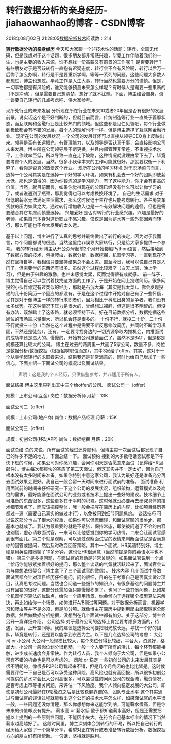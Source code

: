 
# 转行数据分析的亲身经历​​​​​​​ - jiahaowanhao的博客 - CSDN博客


2018年08月02日 21:28:05[数据分析技术](https://me.csdn.net/jiahaowanhao)阅读数：214


**[转行数据分析的亲身经历](http://cda.pinggu.org/view/26264.html)**
今天和大家聊一个非技术性的话题：转行。全篇无代码，但是我想对于这个话题，很多朋友都非常感兴趣，毕竟工作伴随着我们的一生，也是主要的收入来源，谁不想找一份高薪又有前景的工作呢？
是否要转行？
有些朋友对于是否该转行一直抱有迟疑态度，转行会不会有风险啊，转行以后万一后悔了怎么办啊，转行是不是要重新学啊，等等一系列的问题。这些问题大多数人都想过，博主也想过。毕竟工作是人生大事，转行当然也需要万分的谨慎。但是，一切事物都是有风险的，谁又能够预测未来怎么样呢？有时候人是需要一些果断的（不是冲动），但是需要自己想清楚，想好了就不犹豫。下面，博主结合自身，谈一谈要自己转行的几点考虑吧，供大家参考。

现所处行业的未来发展
分析现在所在行业在未来10或者20年里是否有很好的发展前景，说实话这个是不好判断的，但就目前而言，传统制造等行业一直处于萎靡状态，而互联网和金融行业是比较热门的领域。但这些都是见仁见智吧，每个行业做到极致都会有不错的发展，每个人的理解也不一样，但是博主选择了互联网金融行业。
现所在公司的发展状况
一个公司的发展好坏可以直接从领导CEO身上反映出来。领导是否有长远眼光，有管理能力，以及领导是否认真干事，会直接影响公司未来发展。博主所在公司领导层不断更换，并且内部管理非常差，不重视技术水平，工作效率巨低，所以导致一直在走下坡路，这种情况就没理由呆下去了，毕竟要考虑个人的发展。当然，很多小伙伴本来的工作可能就很好，那就要权衡一下利弊了，看你是否真的热爱这个行业。
现所在公司的学习环境
对于职场菜鸟而言，选择一个公司其实是在选择一个好的学习环境。如果有机会去一个好的团队即使薪水低，那也是值得的，因为你锻炼的是学习能力，有了这种能力，你才会有更高的价值。当然，就目前而言，如果你觉得现在的公司已经没有什么可以让你学习的了，或者说遇到了瓶颈，那我觉得也可以考虑换换环境了。
自己的生活需求
对于很低的薪水无法满足生活需求，那么这时候迫于生存也只能考虑转行。各种房贷车贷款的压力如此之大，通过转行增加收入也是一个有效解决问题的途径，但也是需要结合其它考虑而慎重选择。
兴趣爱好
是否对转行的行业感兴趣。兴趣是最好的老师，如果自己本身对这份职业不感兴趣，仅仅是因为薪水等一些外部因素而转行，那么可能也不会太发展的太久远。

基于以上问题，博主进行了认真的思考并最终做出了转行的决定，因为对于我而言，每个问题都说的很通。当然这里绝非误导大家转行，只是给大家多提供一个参考。
我的转行经历
博主从开公众号起前2个月开始接触Python语言，然后接触到了数据方面的技术，包括爬虫，数据分析，数据挖掘，机器学习等，一直到现在仍然在坚持自学，我相信只要坚持结果总不会太差。直至今日，我可以说自己算是入门了，但需要学的东西还有很多。虽然这个过程比较艰辛（白天上班，晚上学习），但是由于兴趣的激励，也并未感觉太累，反而觉得很有成就感。
前一阵子，博主觉得自己可以尝试着找找这方面的工作了，于是开始在网上投递简历。很多网投的小伙伴肯定有过类似的经历，那就是石沉大海（其实是我太菜）。你会发现投递的几十份简历一个回应的都没有，于是在这个过程中开始对自己有了一些怀疑，尤其是对于像博主一样的转行求职者们，因为相比于科班出身的竞争者，我们没有太多优势。在这种情况下压力是很大的，曾经想过裸辞，但这是很不明智的。但没有办法，既然踏上了这条路，就必须坚持下去。好在目前数据分析，数据挖掘这些岗位的市场需求量很大，所以机会还是很多的。
十份不行，就投二十份，二十份不行就投三十份（当然在这个过程中是需要不断反思修改简历，并同时不断学习巩固，不然还是徒劳）。还有，一定要寻找身边的一切资源争取内推机会，内推面试的成功率还是蛮大的。慢慢的，开始有公司邀请面试了，虽然不是BAT，但是都是规模还算比较大的公司。
博主在过去的两周里一共面了5家公司，数量不多，岗位是数据分析/数据挖掘（根据招聘职位而定），其中3家给了offer。其实，这对于一个从零学起转行的求职者来说，结果我还是非常满意的，同时也给自己增加了一些信心。下面介绍一下面试公司的概况以及面试结果。
> 声明：这是我的个人经历，只供借鉴参考，并非适用于所有人。

面试结果
博主这里只列出其中三个给offer的公司。
面试公司一（offer）

规模：上市公司(互金)
岗位：数据分析师
月薪：13K

面试公司二（offer）

规模：上市公司(地产商)
岗位：数据产品经理
月薪：15K

面试公司三（offer）

规模：初创公司(移动APP)
岗位：数据挖掘
月薪：20K


面试总结
总的来说，所有面试的经过还算顺利，但博主每一次面试后都发现了自己的许多不足的地方，下面总结一下。
面试预约
接到的大多数电话面试都是下午快下班的时候，如果公司对你感兴趣，会问你明天是否愿意来面试（记得给HR回邮件）。博主每次都爽快的答应了第二天面试，但这其实并不一定太好，因为自己根本没有太多时间来准备。如果你特别中意这家公司，我认为最好还是准备充分再去面试效果会更好。我自己一般会留一天时间来进行面试前的准备。
面试准备
利用面试前的时间来仔细研究一下这个公司的发展状况，组织架构，运营模式以及岗位的需求，最好能够在面试公司的业务或者技术上提出一些好的建议。技术细节上可准备的东西很多，这些更多在于平时的积累。这时候就没必要再去研究具体的技术细节难点了，而应该把控整体，我一般会把写在简历上的内容，比如项目经历等都过一遍（需要自己真实的做过才行），以免被问到细节问题尴尬。
谈话技巧
可以说这部分也占了很大的权重，如果你可以侃侃而谈，和面试官聊的很high，那基本也就成了。我认为最重要的就是不紧张，保持常态，即使被问道了不会的内容也别慌，虚心请教面试官，一来可以让他感觉到你的学习热情，二来会让面试官感到很有面儿。第二个就是观察，可以通过观察面试官的表情来判断面试官是否满意你的回答或提问，然后及时改变回答策略。其中一个面试，HR英语特别好，博主硬是用英语陪她聊了10多分钟，这也让HR很满意（当然前提是你的英语水平也不错）。第三个是多提问题，与面试官的互动是非常关键的，如果面试官说到一个点上恰巧你能够紧接着很好的提问，那么整个谈话的气氛就活跃起来了，面试官会认为与你想法很契合（博主拿下了三个面试官的微信）。
技术内容
几个面试中多数面试官都会针对项目经历仔细提问，问的很细，目的在于考察自己是否真实做过项目，认真思考过问题。当然也会问道一些细节的知识点，有很多基础的问题博主并没有回答的很好，这部分还需加强只能慢慢积累了。也问了一些其他问题，比如某个机器学习算法的优缺点，给你一个应用场景，你会倾向于选择哪个模型算法来解决，再比如给你一个场景，如何进行A/B测试等问题。对于数据分析而言，机器学习和爬虫等并不是必须，但是加分项。就像博主在简历中提到用爬虫爬取链家全网数据，然后做数据分析挖掘，没想到在几个面试中都有加分。关于这部分，博主会另开一篇详细介绍。
公司选择
对于最终公司的选择上肯定要考虑多方面的，待遇，发展，上升空间等。我的建议是选择公司要把眼光放长远，寻找一个好的团队，毕竟是转行，还是要以能学到东西为主。以下是几点选择公司的考虑：
大公司 or 小公司
大公司一般规模比较大，每个岗位分得比较细，平台大，资源好，格局大。小公司一般岗位划分很粗糙，一般一个人要干所有的活儿，每个环节都能接触，进步成长速度会非常快。作为转行人员，我个人倾向于大公司，但是如果小公司有不错的机会也是可以考虑的。
风险 or 稳定
一些初创公司的未来发展其实是很不明朗的，像很多P2P公司看起来不错，但是几个月倒闭的也比比皆是。这时候需要评估一下自己是否可以承受这种风险，高风险也就有高回报，所以很多初创公司提供的薪水才会比大公司高很多。可以尝试性的问问公司的现金流，融资情况，是否考虑上市等相关问题，来评估一下风险度。我个人倾向稳定发展的大公司，即使是初创公司最好在D轮融资之后是比较稳健靠谱的。
团队专业水平
这个其实通过与面试官的谈话过程就能看出这个公司的技术水平怎么样，如果面试官的水平很一般，一些问题还没你清楚，那么你想想你来这能学到啥，可能薪水很高，但是你未来的价值却没有提升。
薪水高 or 薪水低
傻子都知道薪水高好，但是还需要把握以上提到的一些原则性问题，不能因小失大。在符合自己基本标准的情况下当然薪水越高越好了。
这段时间里，博主深刻体会到转行的不易，所以把自己转行的经历给大家做了一个简单分享，希望对正在转行或者准备转行数据分析，数据挖掘方向的朋友们有所帮助。一句话，坚持就是胜利。

